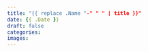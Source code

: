 ```yaml
---
title: "{{ replace .Name "-" " " | title }}"
date: {{ .Date }}
draft: false
categories:
images:
---
```

